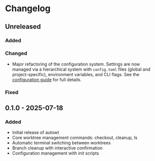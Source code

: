 # Changelog

<!-- loosely based on https://keepachangelog.com/en/1.0.0/ -->

## Unreleased

### Added

### Changed

- Major refactoring of the configuration system. Settings are now managed via a hierarchical system with `config.toml` files (global and project-specific), environment variables, and CLI flags. See the [configuration guide](configuration.md) for full details.

### Fixed

## 0.1.0 - 2025-07-18

### Added
- Initial release of autowt
- Core worktree management commands: checkout, cleanup, ls
- Automatic terminal switching between worktrees
- Branch cleanup with interactive confirmation
- Configuration management with init scripts